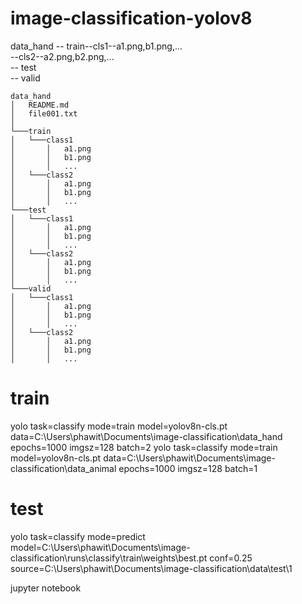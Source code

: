# image-classification-yolov8  
data_hand -- train--cls1--a1.png,b1.png,...  
                  --cls2--a2.png,b2.png,...  
          -- test  
          -- valid  
```
data_hand
│   README.md
│   file001.txt    
│
└───train
│   └───class1
│       │   a1.png
│       │   b1.png
│       │   ...
│   └───class2
│       │   a1.png
│       │   b1.png
│       │   ...
└───test
│   └───class1
│       │   a1.png
│       │   b1.png
│       │   ...
│   └───class2
│       │   a1.png
│       │   b1.png
│       │   ...
└───valid
│   └───class1
│       │   a1.png
│       │   b1.png
│       │   ...
│   └───class2
│       │   a1.png
│       │   b1.png
│       │   ...
```
    
# train
yolo task=classify mode=train model=yolov8n-cls.pt data=C:\Users\phawit\Documents\image-classification\data_hand epochs=1000 imgsz=128 batch=2
yolo task=classify mode=train model=yolov8n-cls.pt data=C:\Users\phawit\Documents\image-classification\data_animal epochs=1000 imgsz=128 batch=1

# test
yolo task=classify mode=predict model=C:\Users\phawit\Documents\image-classification\runs\classify\train\weights\best.pt conf=0.25 source=C:\Users\phawit\Documents\image-classification\data\test\1

jupyter notebook
